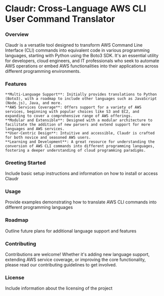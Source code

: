 # Claudr: Cross-Language AWS CLI User Command Translator 

### Overview 

Claudr is a versatile tool designed to transform AWS Command Line Interface (CLI) commands into equivalent code in various programming languages, starting with Python using the Boto3 SDK. It's an essential utility for developers, cloud engineers, and IT professionals who seek to automate AWS operations or embed AWS functionalities into their applications across different programming environments.

### Features 

    **Multi-Language Support**: Initially provides translations to Python (Boto3), with a roadmap to include other languages such as JavaScript (Node.js), Java, and more.
    **AWS Services Coverage**: Offers support for a variety of AWS services, beginning with popular choices like S3 and EC2, and expanding to cover a comprehensive range of AWS offerings.
    **Modular and Extensible**: Designed with a modular architecture to facilitate the addition of new parsers and extend support for more languages and AWS services.
    **User-Centric Design**: Intuitive and accessible, Claudr is crafted for both novice and seasoned AWS users.
    **Learning and Development**: A great resource for understanding the conversion of AWS CLI commands into different programming languages, fostering a deeper understanding of cloud programming paradigms.
 
### Greeting Started 

Include basic setup instructions and information on how to install or access Claudr

### Usage

Provide examples demonstrating how to translate AWS CLI commands into different programming languages

### Roadmap

Outline future plans for additional language support and features

### Contributing 

Contributions are welcome! Whether it's adding new language support, extending AWS service coverage, or improving the core functionality, please read our contributing guidelines to get involved.

### License

Include information about the licensing of the project